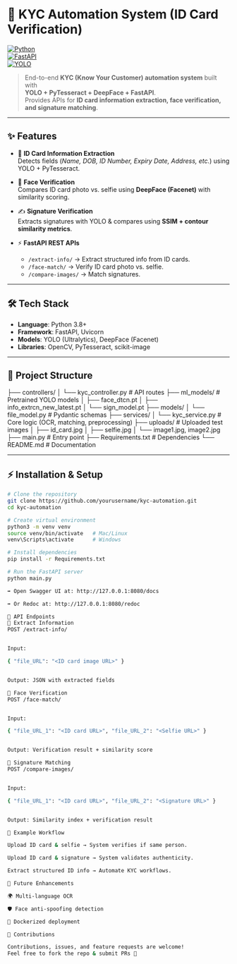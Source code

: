 # 🪪 KYC Automation System (ID Card Verification)

[![Python](https://img.shields.io/badge/Python-3.8+-blue?logo=python)](https://www.python.org/)  
[![FastAPI](https://img.shields.io/badge/FastAPI-API%20Framework-green?logo=fastapi)](https://fastapi.tiangolo.com/)  
[![YOLO](https://img.shields.io/badge/YOLO-Object%20Detection-orange?logo=yolo)](https://github.com/ultralytics/ultralytics)  

> End-to-end **KYC (Know Your Customer) automation system** built with  
> **YOLO + PyTesseract + DeepFace + FastAPI**.  
> Provides APIs for **ID card information extraction, face verification, and signature matching**.  

---

## ✨ Features

- 📄 **ID Card Information Extraction**  
  Detects fields (*Name, DOB, ID Number, Expiry Date, Address, etc.*) using YOLO + PyTesseract.  

- 🙂 **Face Verification**  
  Compares ID card photo vs. selfie using **DeepFace (Facenet)** with similarity scoring.  

- ✍️ **Signature Verification**  
  Extracts signatures with YOLO & compares using **SSIM + contour similarity metrics**.  

- ⚡ **FastAPI REST APIs**  
  - `/extract-info/` → Extract structured info from ID cards.  
  - `/face-match/` → Verify ID card photo vs. selfie.  
  - `/compare-images/` → Match signatures.  

---

## 🛠️ Tech Stack

- **Language**: Python 3.8+  
- **Framework**: FastAPI, Uvicorn  
- **Models**: YOLO (Ultralytics), DeepFace (Facenet)  
- **Libraries**: OpenCV, PyTesseract, scikit-image  

---

## 📂 Project Structure

├── controllers/
│ └── kyc_controller.py # API routes
├── ml_models/ # Pretrained YOLO models
│ ├── face_dtcn.pt
│ ├── info_extrcn_new_latest.pt
│ └── sign_model.pt
├── models/
│ └── file_model.py # Pydantic schemas
├── services/
│ └── kyc_service.py # Core logic (OCR, matching, preprocessing)
├── uploads/ # Uploaded test images
│ ├── id_card.jpg
│ ├── selfie.jpg
│ └── image1.jpg, image2.jpg
├── main.py # Entry point
├── Requirements.txt # Dependencies
└── README.md # Documentation

---

## ⚡ Installation & Setup

```bash
# Clone the repository
git clone https://github.com/yourusername/kyc-automation.git
cd kyc-automation

# Create virtual environment
python3 -m venv venv
source venv/bin/activate   # Mac/Linux
venv\Scripts\activate      # Windows

# Install dependencies
pip install -r Requirements.txt

# Run the FastAPI server
python main.py

➡️ Open Swagger UI at: http://127.0.0.1:8080/docs

➡️ Or Redoc at: http://127.0.0.1:8080/redoc

📌 API Endpoints
🔹 Extract Information
POST /extract-info/


Input:

{ "file_URL": "<ID card image URL>" }


Output: JSON with extracted fields

🔹 Face Verification
POST /face-match/


Input:

{ "file_URL_1": "<ID card URL>", "file_URL_2": "<Selfie URL>" }


Output: Verification result + similarity score

🔹 Signature Matching
POST /compare-images/


Input:

{ "file_URL_1": "<ID card URL>", "file_URL_2": "<Signature URL>" }


Output: Similarity index + verification result

📸 Example Workflow

Upload ID card & selfie → System verifies if same person.

Upload ID card & signature → System validates authenticity.

Extract structured ID info → Automate KYC workflows.

🔮 Future Enhancements

🌍 Multi-language OCR

🛡️ Face anti-spoofing detection

🐳 Dockerized deployment

🤝 Contributions

Contributions, issues, and feature requests are welcome!
Feel free to fork the repo & submit PRs 🚀
